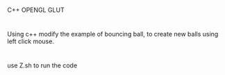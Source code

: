 C++ OPENGL GLUT
#
Using c++ modify the example of bouncing ball, to create new balls using left click mouse.
#
use Z.sh to run the code
